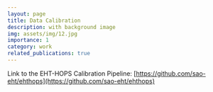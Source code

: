 ```yaml
---
layout: page
title: Data Calibration
description: with background image
img: assets/img/12.jpg
importance: 1
category: work
related_publications: true
---
```


Link to the EHT-HOPS Calibration Pipeline: [https://github.com/sao-eht/ehthops](https://github.com/sao-eht/ehthops)